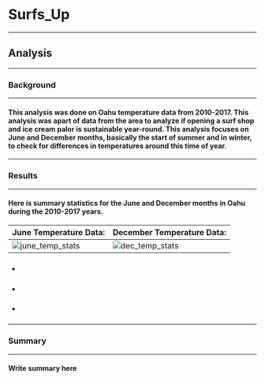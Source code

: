 # Surfs_Up
---
## Analysis 
---
### Background
---
#### This analysis was done on Oahu temperature data from 2010-2017. This analysis was apart of data from the area to analyze if opening a surf shop and ice cream palor is sustainable year-round. This analysis focuses on June and December months, basically the start of summer and in winter, to check for differences in temperatures around this time of year. 
---
### Results
---
#### Here is summary statistics for the June and December months in Oahu during the 2010-2017 years.
June Temperature Data: | December Temperature Data:
--- | --- |
![june_temp_stats](https://user-images.githubusercontent.com/98365963/166395757-51182046-3da7-4b34-aacf-1ffd3387a7a0.PNG) | ![dec_temp_stats](https://user-images.githubusercontent.com/98365963/166395760-7df5128c-a43f-40b5-8301-4c91a4ac71ff.PNG)
* ##### 
* #####
* ##### 
---
### Summary
---
#### Write summary here
